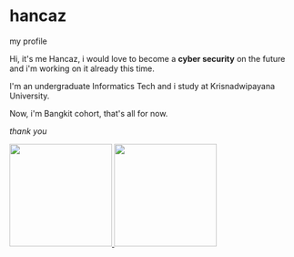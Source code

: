# hancaz
my profile

Hi, it's me Hancaz, i would love to become a **cyber security** on the future and i'm working on it already this time.


I'm an undergraduate Informatics Tech and i study at Krisnadwipayana University.


Now, i'm Bangkit cohort, that's all for now.


*thank you*


<p align="left">
<a href="https://github.com/hancaz">
  <img height="180em" src="https://github-readme-stats-eight-theta.vercel.app/api?username=hancaz&show_icons=true&theme=algolia&include_all_commits=true&count_private=true"/>
  <img height="180em" src="https://github-readme-stats-eight-theta.vercel.app/api/top-langs/?username=hancaz&layout=compact&langs_count=8&theme=algolia"/>
</a>
</p>
